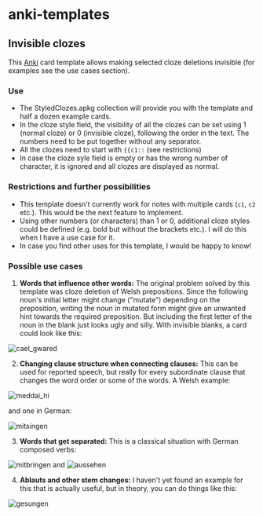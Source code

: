 # anki-templates
## Invisible clozes
This [Anki](https://apps.ankiweb.net/) card template allows making selected cloze deletions invisible (for examples see the use cases section).

### Use
- The StyledClozes.apkg collection will provide you with the template and half a dozen example cards.
- In the cloze style field, the visibility of all the clozes can be set using 1 (normal cloze) or 0 (invisible cloze), following the order in the text. The numbers need to be put together without any separator.
- All the clozes need to start with `{{c1::` (see restrictions)
- In case the cloze syle field is empty or has the wrong number of character, it is ignored and all clozes are displayed as normal.

### Restrictions and further possibilities
- This template doesn't currently work for notes with multiple cards (`c1`, `c2` etc.). This would be the next feature to implement.
- Using other numbers (or characters) than 1 or 0, additional cloze styles could be defined (e.g. bold but without the brackets etc.). I will do this when I have a use case for it.
- In case you find other uses for this template, I would be happy to know!

### Possible use cases
1. **Words that influence other words:** The original problem solved by this template was cloze deletion of Welsh prepositions. Since the following noun's initial letter might change ("mutate") depending on the preposition, writing the noun in mutated form might give an unwanted hint towards the required preposition. But including the first letter of the noun in the blank just looks ugly and silly. With invisible blanks, a card could look like this:

![cael_gwared](https://user-images.githubusercontent.com/65987125/107576602-a7b6d680-6bf1-11eb-94c9-266f0ab5bef2.jpg)

2. **Changing clause structure when connecting clauses:** This can be used for reported speech, but really for every subordinate clause that changes the word order or some of the words. A Welsh example:

![meddai_hi](https://user-images.githubusercontent.com/65987125/107578176-b1413e00-6bf3-11eb-8d29-8705746949b6.jpg) 

and one in German:

![mitsingen](https://user-images.githubusercontent.com/65987125/107578207-be5e2d00-6bf3-11eb-9eec-c602d21a32e5.jpg)

3. **Words that get separated:** This is a classical situation with German composed verbs:

![mitbringen](https://user-images.githubusercontent.com/65987125/107578618-43e1dd00-6bf4-11eb-8127-d857a6879223.jpg) and
![aussehen](https://user-images.githubusercontent.com/65987125/107578636-480dfa80-6bf4-11eb-8d84-5aa3db3e8b3f.jpg)

4. **Ablauts and other stem changes:** I haven't yet found an example for this that is actually useful, but in theory, you can do things like this:

![gesungen](https://user-images.githubusercontent.com/65987125/107578920-ad61eb80-6bf4-11eb-8ff4-480bfd77d285.jpg)
